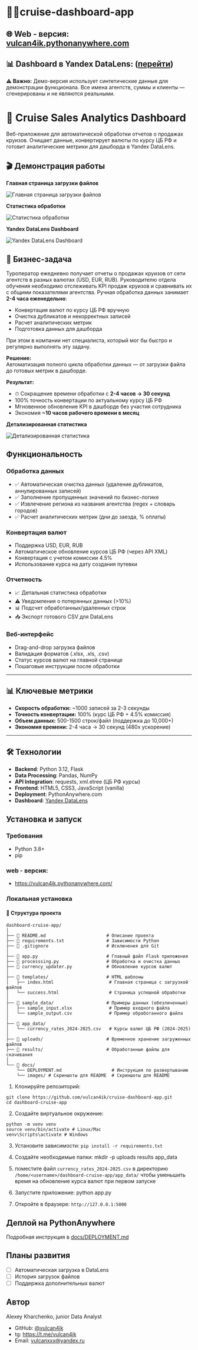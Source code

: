 # 🌊🚢cruise-dashboard-app

## 🌐 **Web - версия:** [vulcan4ik.pythonanywhere.com](https://vulcan4ik.pythonanywhere.com/)
## 📊 **Dashboard в Yandex DataLens:** ([перейти](https://datalens.ru/z699juka5120k))

⚠️ **Важно:** Демо-версия использует синтетические данные для демонстрации функционала. Все имена агентств, суммы и клиенты — сгенерированы и не являются реальными.

# 🚢 Cruise Sales Analytics Dashboard

Веб-приложение для автоматической обработки отчетов о продажах круизов. Очищает данные, конвертирует валюты по курсу ЦБ РФ и готовит аналитические метрики для дашборда в Yandex DataLens.

## 🎬 Демонстрация работы

**Главная страница загрузки файлов**

![Главная страница загрузки файлов](docs/images/main.JPG)

**Статистика обработки**

![Статистика обработки](docs/images/success_logs.JPG)

**Yandex DataLens Dashboard**

![Yandex DataLens Dashboard](docs/images/dashboard-summary.JPG)


## 💼 Бизнес-задача

Туроператор ежедневно получает отчеты о продажах круизов от сети агентств в разных валютах (USD, EUR, RUB). Руководителю отдела обучения необходимо отслеживать KPI продаж круизов и сравнивать их с общими показателями агентства.
Ручная обработка данных занимает **2-4 часа еженедельно**:
- Конвертация валют по курсу ЦБ РФ вручную
- Очистка дубликатов и некорректных записей
- Расчет аналитических метрик
- Подготовка данных для дашборда

При этом в компании нет специалиста, который мог бы быстро и регулярно выполнять эту задачу.

**Решение:**  
Автоматизация полного цикла обработки данных — от загрузки файла до готовых метрик в дашборде.

**Результат:**  
- ⏱ Сокращение времени обработки с **2-4 часов → 30 секунд**
-  100% точность конвертации по актуальному курсу ЦБ РФ
-  Мгновенное обновление KPI в дашборде без участия сотрудника
-  Экономия **~10 часов рабочего времени в месяц**

**Детализированная статистика**

![Детализированная статистика](docs/images/dashboard-details.JPG)


##  Функциональность

### Обработка данных
- ✅ Автоматическая очистка данных (удаление дубликатов, аннулированных записей)
- ✅ Заполнение пропущенных значений по бизнес-логике
- ✅ Извлечение региона из названия агентства (regex + словарь городов)
- ✅ Расчет аналитических метрик (дни до заезда, % оплаты)

### Конвертация валют
-  Поддержка USD, EUR, RUB
-  Автоматическое обновление курсов ЦБ РФ (через API XML)
-  Конвертация с учетом комиссии 4.5%
-  Использование курса на дату создания путевки

### Отчетность
- 📈 Детальная статистика обработки
- ⚠️ Уведомления о потерянных данных (>10%)
- 📊 Подсчет обработанных/удаленных строк
- 📥 Экспорт готового CSV для DataLens

### Веб-интерфейс
-  Drag-and-drop загрузка файлов
-  Валидация форматов (.xlsx, .xls, .csv)
-  Статус курсов валют на главной странице
-  Пошаговые инструкции после обработки

---

## 📊 Ключевые метрики

- **Скорость обработки:** ~1000 записей за 2-3 секунды
- **Точность конвертации:** 100% (курс ЦБ РФ + 4.5% комиссия)
- **Объем данных:** 500-1500 строк/файл (поддержка до 10,000+)
- **Экономия времени:** 2-4 часа → 30 секунд (480x ускорение)

---

## 🛠️ Технологии

- **Backend**: Python 3.12, Flask
- **Data Processing**: Pandas, NumPy
- **API Integration**: requests, xml.etree (ЦБ РФ курсы)
- **Frontend**: HTML5, CSS3, JavaScript (vanilla)
- **Deployment**: PythonAnywhere.com
- **Dashboard**: [Yandex DataLens](ссылка_на_дашборд)

## Установка и запуск

### Требования
- Python 3.8+
- pip

### web - версия:
- https://vulcan4ik.pythonanywhere.com/

### Локальная установка
#### 📂 Структура проекта

```
dashboard-cruise-app/
│
├── 📄 README.md                       # Описание проекта
├── 📄 requirements.txt                # Зависимости Python
├── 📄 .gitignore                      # Исключения для Git
│
├── 🐍 app.py                          # Главный файл Flask приложения
├── 🐍 processsing.py                  # Обработка и очистка данных
├── 🐍 currency_updater.py             # Обновление курсов валют 
│
├── 📁 templates/                      # HTML шаблоны
│   ├── index.html                     # Главная страница с загрузкой файлов
│   └── success.html                   # Страница успешной обработки
│
├── 📁 sample_data/                    # Примеры данных (обезличенные)
│   ├── sample_input.xlsx              # Пример входного файла
│   └── sample_output.csv              # Пример обработанного файла
│
├── 📁 app_data/
│   └── currency_rates_2024-2025.csv   # Курсы валют ЦБ РФ (2024-2025)
│
├── 📁 uploads/                        # Временное хранение загруженных файлов
├── 📁 results/                        # Обработанные файлы для скачивания
│
└── 📁 docs/
    └── DEPLOYMENT.md                   # Инструкция по развертыванию
    └── images/ # Скриншоты для README  # Скриншоты для README               
```

1. Клонируйте репозиторий:
```
git clone https://github.com/vulcan4ik/cruise-dashboard-app.git
cd dashboard-cruise-app
```
2. Создайте виртуальное окружение:
```
python -m venv venv
source venv/bin/activate # Linux/Mac
venv\Scripts\activate # Windows
```
3. Установите зависимости:
`pip install -r requirements.txt`

4. Создайте необходимые папки:
mkdir -p uploads results app_data

5. поместите файл `currency_rates_2024-2025.csv` в директорию `/home/<username>/dashboard-cruise-app/app_data/` чтобы уменьшить время на обновление курса валют при первом запуске

5. Запустите приложение:
python app.py

6. Откройте в браузере: `http://127.0.0.1:5000`


## Деплой на PythonAnywhere

Подробная инструкция в [docs/DEPLOYMENT.md](docs/DEPLOYMENT.md)


## Планы развития

- [ ] Автоматическая загрузка в DataLens 
- [ ] История загрузок файлов
- [ ] Поддержка дополнительных валют

## Автор

Alexey Kharchenko, junior Data Analyst
- GitHub: [@vulcan4ik](https://github.com/vulcan4ik)
- tg: https://t.me/vulcan4ik
- Email: vulcanxxx@yandex.ru  

